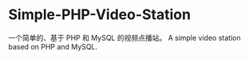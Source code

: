 # Simple-PHP-Video-Station
一个简单的、基于 PHP 和 MySQL 的视频点播站。 A simple video station based on PHP and MySQL.

